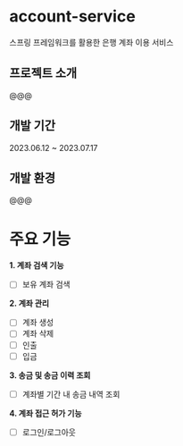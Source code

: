 # account-service
스프링 프레임워크를 활용한 은행 계좌 이용 서비스

## 프로젝트 소개
@@@

## 개발 기간
2023.06.12 ~ 2023.07.17

## 개발 환경
@@@

# 주요 기능
**1. 계좌 검색 기능**
- [ ]  보유 계좌 검색

**2. 계좌 관리**
- [ ] 계좌 생성
- [ ] 계좌 삭제
- [ ] 인출
- [ ] 입금

**3. 송금 및 송금 이력 조회**
- [ ] 계좌별 기간 내 송금 내역 조회

**4. 계좌 접근 허가 기능**
- [ ] 로그인/로그아웃
